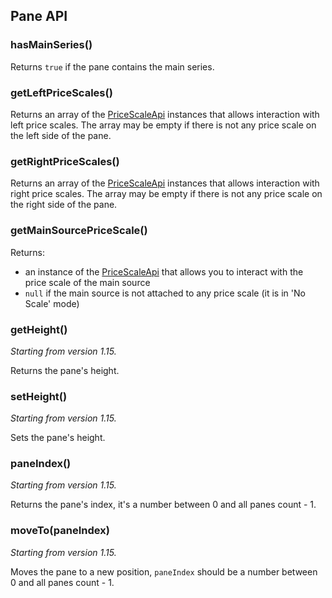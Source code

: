 ## Pane API

### hasMainSeries()

Returns `true` if the pane contains the main series.

### getLeftPriceScales()

Returns an array of the [PriceScaleApi](https://github.com/Abolfazl2647/Charts/blob/main/Price-Scale-Api) instances that allows interaction with left price scales. The array may be empty if there is not any price scale on the left side of the pane.

### getRightPriceScales()

Returns an array of the [PriceScaleApi](https://github.com/Abolfazl2647/Charts/blob/main/Price-Scale-Api) instances that allows interaction with right price scales. The array may be empty if there is not any price scale on the right side of the pane.

### getMainSourcePriceScale()

Returns:

- an instance of the [PriceScaleApi](https://github.com/Abolfazl2647/Charts/blob/main/Price-Scale-Api) that allows you to interact with the price scale of the main source
- `null` if the main source is not attached to any price scale (it is in 'No Scale' mode)

### getHeight()

_Starting from version 1.15._

Returns the pane's height.

### setHeight()

_Starting from version 1.15._

Sets the pane's height.

### paneIndex()

_Starting from version 1.15._

Returns the pane's index, it's a number between 0 and all panes count - 1.

### moveTo(paneIndex)

_Starting from version 1.15._

Moves the pane to a new position, `paneIndex` should be a number between 0 and all panes count - 1.
